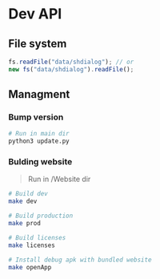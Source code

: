 # Dev API

## File system

```ts
fs.readFile("data/shdialog"); // or
new fs("data/shdialog").readFile();
```

## Managment

### Bump version

```bash
# Run in main dir
python3 update.py
```

### Bulding website

> Run in /Website dir

```bash
# Build dev
make dev

# Build production
make prod

# Build licenses
make licenses

# Install debug apk with bundled website
make openApp
```
